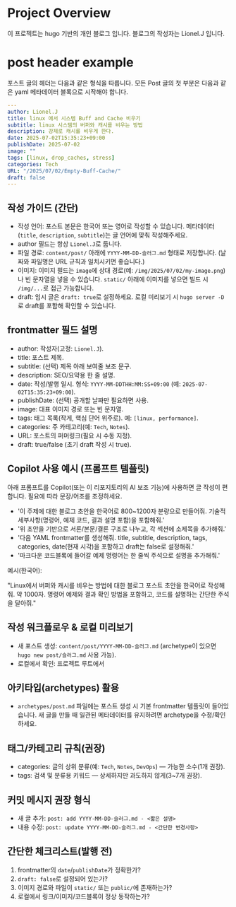 # Project Overview

이 프로젝트는 hugo 기반의 개인 블로그 입니다.
블로그의 작성자는 Lionel.J 입니다.

# post header example

포스트 글의 헤더는 다음과 같은 형식을 따릅니다.
모든 Post 글의 첫 부분은 다음과 같은 yaml 메타데이터 블록으로 시작해야 합니다.

```yaml
---
author: Lionel.J
title: linux 에서 시스템 Buff and Cache 비우기
subtitle: linux 시스템의 버퍼와 캐시를 비우는 방법
description: 강제로 캐시를 비우게 한다.
date: 2025-07-02T15:35:23+09:00
publishDate: 2025-07-02
image: ""
tags: [linux, drop_caches, stress]
categories: Tech
URL: "/2025/07/02/Empty-Buff-Cache/"
draft: false
---
```

## 작성 가이드 (간단)

- 작성 언어: 포스트 본문은 한국어 또는 영어로 작성할 수 있습니다. 메타데이터(`title`, `description`, `subtitle`)는 글 언어에 맞춰 작성해주세요.
- author 필드는 항상 `Lionel.J`로 둡니다.
- 파일 경로: `content/post/` 아래에 `YYYY-MM-DD-슬러그.md` 형태로 저장합니다. (날짜와 파일명은 URL 규칙과 일치시키면 좋습니다.)
- 이미지: 이미지 필드는 `image`에 상대 경로(예: `/img/2025/07/02/my-image.png`)나 빈 문자열을 넣을 수 있습니다. `static/` 아래에 이미지를 넣으면 빌드 시 `/img/...`로 접근 가능합니다.
- draft: 임시 글은 `draft: true`로 설정하세요. 로컬 미리보기 시 `hugo server -D`로 draft를 포함해 확인할 수 있습니다.

## frontmatter 필드 설명

- author: 작성자(고정: `Lionel.J`).
- title: 포스트 제목.
- subtitle: (선택) 제목 아래 보여줄 보조 문구.
- description: SEO/요약용 한 줄 설명.
- date: 작성/발행 일시. 형식: `YYYY-MM-DDTHH:MM:SS+09:00` (예: `2025-07-02T15:35:23+09:00`).
- publishDate: (선택) 공개할 날짜만 필요하면 사용.
- image: 대표 이미지 경로 또는 빈 문자열.
- tags: 태그 목록(작게, 핵심 단어 위주로). 예: `[linux, performance]`.
- categories: 주 카테고리(예: `Tech`, `Notes`).
- URL: 포스트의 퍼머링크(필요 시 수동 지정).
- draft: true/false (초기 draft 작성 시 true).

## Copilot 사용 예시 (프롬프트 템플릿)

아래 프롬프트를 Copilot(또는 이 리포지토리의 AI 보조 기능)에 사용하면 글 작성이 편합니다. 필요에 따라 문장/어조를 조정하세요.

- '이 주제에 대한 블로그 초안을 한국어로 800~1200자 분량으로 만들어줘. 기술적 세부사항(명령어, 예제 코드, 결과 설명 포함)을 포함해줘.'
- '위 초안을 기반으로 서론/본문/결론 구조로 나누고, 각 섹션에 소제목을 추가해줘.'
- '다음 YAML frontmatter를 생성해줘. title, subtitle, description, tags, categories, date(현재 시각)을 포함하고 draft는 false로 설정해줘.'
- '마크다운 코드블록에 들어갈 예제 명령어는 한 줄씩 주석으로 설명을 추가해줘.'

예시(한국어):

"Linux에서 버퍼와 캐시를 비우는 방법에 대한 블로그 포스트 초안을 한국어로 작성해줘. 약 1000자. 명령어 예제와 결과 확인 방법을 포함하고, 코드를 설명하는 간단한 주석을 달아줘."

## 작성 워크플로우 & 로컬 미리보기

- 새 포스트 생성: `content/post/YYYY-MM-DD-슬러그.md` (archetype이 있으면 `hugo new post/슬러그.md` 사용 가능).
- 로컬에서 확인: 프로젝트 루트에서

## 아키타입(archetypes) 활용

- `archetypes/post.md` 파일에는 포스트 생성 시 기본 frontmatter 템플릿이 들어있습니다. 새 글을 만들 때 일관된 메타데이터를 유지하려면 archetype을 수정/확인하세요.

## 태그/카테고리 규칙(권장)

- categories: 글의 상위 분류(예: `Tech`, `Notes`, `DevOps`) — 가능한 소수(1개 권장).
- tags: 검색 및 분류용 키워드 — 상세하지만 과도하지 않게(3~7개 권장).

## 커밋 메시지 권장 형식

- 새 글 추가: `post: add YYYY-MM-DD-슬러그.md - <짧은 설명>`
- 내용 수정: `post: update YYYY-MM-DD-슬러그.md - <간단한 변경사항>`

## 간단한 체크리스트(발행 전)

1. frontmatter의 `date`/`publishDate`가 정확한가?
2. `draft: false`로 설정되어 있는가?
3. 이미지 경로와 파일이 `static/` 또는 `public/`에 존재하는가?
4. 로컬에서 링크/이미지/코드블록이 정상 동작하는가?
